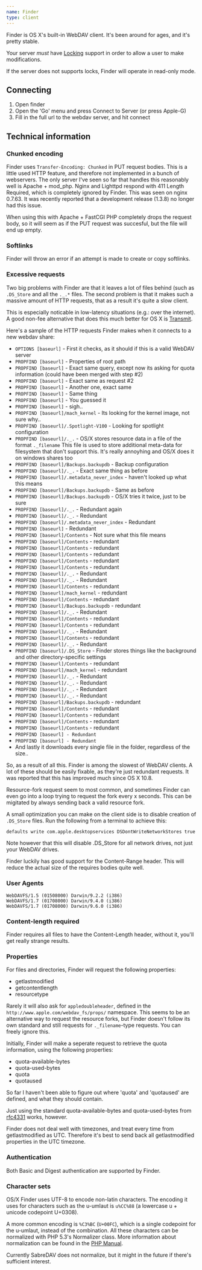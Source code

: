 ```yaml
---
name: Finder 
type: client
---
```


Finder is OS X's built-in WebDAV client. It's been around for ages, and
it's pretty stable.

Your server _must_ have [Locking](/dav/locking) support in order to allow
a user to make modifications.

If the server does not supports locks, Finder will operate in read-only mode.

Connecting
----------

1. Open finder
2. Open the 'Go' menu and press Connect to Server (or press Apple-G)
3. Fill in the full url to the webdav server, and hit connect

Technical information
---------------------

### Chunked encoding

Finder uses `Transfer-Encoding: Chunked` in PUT request bodies. This is a
little used HTTP feature, and therefore not implemented in a bunch of
webservers. The only server I've seen so far that handles this reasonably well
is Apache + mod_php. Nginx and Lighttpd respond with 411 Length Required,
which is completely ignored by Finder. This was seen on nginx 0.7.63.
It was recently reported that a development release (1.3.8) no longer had this
issue.

When using this with Apache + FastCGI PHP completely drops the request body,
so it will seem as if the PUT request was succesful, but the file will end up
empty.

### Softlinks

Finder will throw an error if an attempt is made to create or copy softlinks.

### Excessive requests

Two big problems with Finder are that it leaves a lot of files behind (such as
`.DS_Store` and all the `._.*` files. The second problem is that it makes such
a massive amount of HTTP requests, that as a result it's quite a slow client.

This is especially noticable in low-latency situations (e.g.: over the
internet). A good non-fee alternative that does this much better for OS X is
[Transmit](/dav/clients/transmit).

Here's a sample of the HTTP requests Finder makes when it connects to a new
webdav share:


* `OPTIONS [baseurl]` - First it checks, as it should if this is a valid WebDAV server
* `PROPFIND [baseurl]` - Properties of root path
* `PROPFIND [baseurl]` - Exact same query, except now its asking for quota information (could have been merged with step #2)
* `PROPFIND [baseurl]` - Exact same as request #2
* `PROPFIND [baseurl]` - Another one, exact same 
* `PROPFIND [baseurl]` - Same thing
* `PROPFIND [baseurl]` - You guessed it
* `PROPFIND [baseurl]` - sigh..
* `PROPFIND [baseurl]/mach_kernel` - Its looking for the kernel image, not sure why..
* `PROPFIND [baseurl]/.Spotlight-V100` - Looking for spotlight configuration
* `PROPFIND [baseurl]/._.` - OS/X stores resource data in a file of the format `._filename` This file is used to store additional meta-data for filesystem that don't support this. It's really annoyhing and OS/X does it on windows shares too 
* `PROPFIND [baseurl]/Backups.backupdb` - Backup configuration
* `PROPFIND [baseurl]/._.` - Exact same thing as before
* `PROPFIND [baseurl]/.metadata_never_index` - haven't looked up what this means
* `PROPFIND [baseurl]/Backups.backupdb` - Same as before
* `PROPFIND [baseurl]/Backups.backupdb` - OS/X tries it twice, just to be sure
* `PROPFIND [baseurl]/._.` - Redundant again
* `PROPFIND [baseurl]/._.` - Redundant
* `PROPFIND [baseurl]/.metadata_never_index` - Redundant
* `PROPFIND [baseurl]` - Redundant
* `PROPFIND [baseurl]/Contents` - Not sure what this file means
* `PROPFIND [baseurl]/Contents` - redundant
* `PROPFIND [baseurl]/Contents` - redundant
* `PROPFIND [baseurl]/Contents` - redundant
* `PROPFIND [baseurl]/Contents` - redundant
* `PROPFIND [baseurl]/Contents` - redundant
* `PROPFIND [baseurl]/._.` - Redundant
* `PROPFIND [baseurl]/._.` - Redundant
* `PROPFIND [baseurl]/Contents` - redundant
* `PROPFIND [baseurl]/mach_kernel` - redundant
* `PROPFIND [baseurl]/Contents` - redundant
* `PROPFIND [baseurl]/Backups.backupdb` - redundant
* `PROPFIND [baseurl]/._.` - Redundant
* `PROPFIND [baseurl]/Contents` - redundant
* `PROPFIND [baseurl]/Contents` - redundant
* `PROPFIND [baseurl]/._.` - Redundant
* `PROPFIND [baseurl]/Contents` - redundant
* `PROPFIND [baseurl]/._.` - Redundant
* `PROPFIND [baseurl]/.DS_Store` - Finder stores things like the background and other directory-specific settings
* `PROPFIND [baseurl]/Contents` - redundant
* `PROPFIND [baseurl]/mach_kernel` - redundant
* `PROPFIND [baseurl]/._.` - Redundant
* `PROPFIND [baseurl]/._.` - Redundant
* `PROPFIND [baseurl]/._.` - Redundant
* `PROPFIND [baseurl]/._.` - Redundant
* `PROPFIND [baseurl]/Backups.backupdb` - redundant
* `PROPFIND [baseurl]/Contents` - redundant
* `PROPFIND [baseurl]/Contents` - redundant
* `PROPFIND [baseurl]/Contents` - redundant
* `PROPFIND [baseurl]/Contents` - redundant
* `PROPFIND [baseurl] - Redundant`
* `PROPFIND [baseurl] - Redundant`
* And lastly it downloads every single file in the folder, regardless of the size..

So, as a result of all this. Finder is among the slowest of WebDAV clients. A
lot of these should be easily fixable, as they're just redundant requests.
It was reported that this has improved much since OS X 10.8.

Resource-fork request seem to most common, and sometimes Finder can even go
into a loop trying to request the fork every x seconds. This can be migitated
by always sending back a valid resource fork.

A small optimization you can make on the client side is to disable creation of
`.DS_Store` files. Run the following from a terminal to achieve this:

    defaults write com.apple.desktopservices DSDontWriteNetworkStores true

Note however that this will disable .DS_Store for all network drives, not just
your WebDAV drives.

Finder luckily has good support for the Content-Range header. This will
reduce the actual size of the requires bodies quite well.

### User Agents

    WebDAVFS/1.5 (01508000) Darwin/9.2.2 (i386)
    WebDAVFS/1.7 (01708000) Darwin/9.4.0 (i386)
    WebDAVFS/1.7 (01708000) Darwin/9.6.0 (i386)

### Content-length required

Finder requires all files to have the Content-Length header, without it,
you'll get really strange results.

### Properties

For files and directories, Finder will request the following properties:

* getlastmodified
* getcontentlength
* resourcetype

Rarely it will also ask for `appledoubleheader`, defined in the
`http://www.apple.com/webdav_fs/props/` namespace. This seems to be an
alternative way to request the resource forks, but Finder doesn't follow its
own standard and still requests for `._filename`-type requests. You can freely
ignore this.

Initially, Finder will make a seperate request to retrieve the quota
information, using the following properties:

* quota-available-bytes
* quota-used-bytes
* quota
* quotaused

So far I haven't been able to figure out where 'quota' and 'quotaused' are
defined, and what they should contain.

Just using the standard quota-available-bytes and quota-used-bytes from
[rfc4331][rfc4331] works, however.

Finder does not deal well with timezones, and treat every time from
getlastmodified as UTC. Therefore it's best to send back all getlastmodified
properties in the UTC timezone.

### Authentication

Both Basic and Digest authentication are supported by Finder.

### Character sets

OS/X Finder uses UTF-8 to encode non-latin characters. The encoding it uses
for characters such as the u-umlaut is `u%CC%88` (a lowercase u + unicode
codepoint U+0308).

A more common encoding is `%C3%BC` (`U+00FC`), which is a single codepoint for
the u-umlaut, instead of the combination. All these characters can be
normalized with PHP 5.3's Normalizer class. More information about
normalization can be found in the [PHP Manual][1].

Currently SabreDAV does not normalize, but it might in the future if there's
sufficient interest.

[rfc4331]: http://tools.ietf.org/html/rfc4331
[1]: http://kr2.php.net/manual/en/class.normalizer.php
